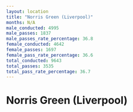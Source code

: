 ```yaml
---
layout: location
title: "Norris Green (Liverpool)"
months: N/A
male_conducted: 4995
male_passes: 1837
male_passes_rate_percentage: 36.8
female_conducted: 4642
female_passes: 1697
female_pass_rate_percentage: 36.6
total_conducted: 9643
total_passes: 3535
total_pass_rate_percentage: 36.7
---
```


# Norris Green (Liverpool)
